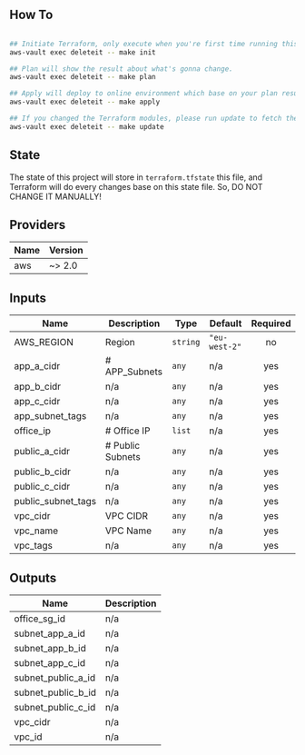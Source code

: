 ## How To

```bash

## Initiate Terraform, only execute when you're first time running this.
aws-vault exec deleteit -- make init

## Plan will show the result about what's gonna change.
aws-vault exec deleteit -- make plan

## Apply will deploy to online environment which base on your plan result.
aws-vault exec deleteit -- make apply

## If you changed the Terraform modules, please run update to fetch the newest module.
aws-vault exec deleteit -- make update

```


## State

The state of this project will store in `terraform.tfstate` this file, and Terraform will 
do every changes base on this state file. So, DO NOT CHANGE IT MANUALLY! 


## Providers

| Name | Version |
|------|---------|
| aws | ~> 2.0 |

## Inputs

| Name | Description | Type | Default | Required |
|------|-------------|------|---------|:-----:|
| AWS\_REGION | Region | `string` | `"eu-west-2"` | no |
| app\_a\_cidr | # APP\_Subnets | `any` | n/a | yes |
| app\_b\_cidr | n/a | `any` | n/a | yes |
| app\_c\_cidr | n/a | `any` | n/a | yes |
| app\_subnet\_tags | n/a | `any` | n/a | yes |
| office\_ip | # Office IP | `list` | n/a | yes |
| public\_a\_cidr | # Public Subnets | `any` | n/a | yes |
| public\_b\_cidr | n/a | `any` | n/a | yes |
| public\_c\_cidr | n/a | `any` | n/a | yes |
| public\_subnet\_tags | n/a | `any` | n/a | yes |
| vpc\_cidr | VPC CIDR | `any` | n/a | yes |
| vpc\_name | VPC Name | `any` | n/a | yes |
| vpc\_tags | n/a | `any` | n/a | yes |

## Outputs

| Name | Description |
|------|-------------|
| office\_sg\_id | n/a |
| subnet\_app\_a\_id | n/a |
| subnet\_app\_b\_id | n/a |
| subnet\_app\_c\_id | n/a |
| subnet\_public\_a\_id | n/a |
| subnet\_public\_b\_id | n/a |
| subnet\_public\_c\_id | n/a |
| vpc\_cidr | n/a |
| vpc\_id | n/a |

